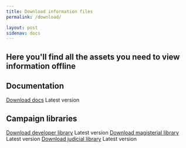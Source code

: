 ```yaml
---
title: Download information files
permalink: /download/

layout: post
sidenav: docs
---
```


## Here you'll find all the assets you need to view information offline

<h2 class="usa-heading heading-margin-alt">Documentation</h2>

<a class="link-download" href="https://github.com/novelmc/novlemc.github.io/releases/download/docs.zip" onclick="ga('send', 'event', 'Downloaded framework', 'Clicked download button inside site');">Download docs</a>
<span class="link-download-subtext">Latest version</span>

<h2 class="usa-heading heading-margin-alt">Campaign libraries</h2>

<a class="link-download" href="https://github.com/novelmc/novlemc.github.io/releases/download/developerlib.zip" onclick="ga('send', 'event', 'Downloaded framework', 'Clicked download button inside site');">Download developer library</a>
<span class="link-download-subtext">Latest version</span>
<a class="link-download" href="https://github.com/novelmc/novlemc.github.io/releases/download/magisteriallib.zip" onclick="ga('send', 'event', 'Downloaded framework', 'Clicked download button inside site');">Download magisterial library</a>
<span class="link-download-subtext">Latest version</span>
<a class="link-download" href="https://github.com/novelmc/novlemc.github.io/releases/download/judiciallib.zip" onclick="ga('send', 'event', 'Downloaded framework', 'Clicked download button inside site');">Download judicial library</a>
<span class="link-download-subtext">Latest version</span>
